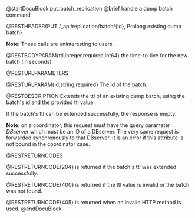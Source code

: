 
@startDocuBlock put_batch_replication
@brief handle a dump batch command

@RESTHEADER{PUT /_api/replication/batch/{id}, Prolong existing dump batch}

**Note**: These calls are uninteresting to users.

@RESTBODYPARAM{ttl,integer,required,int64}
the time-to-live for the new batch (in seconds)

@RESTURLPARAMETERS

@RESTURLPARAM{id,string,required}
The id of the batch.

@RESTDESCRIPTION
Extends the ttl of an existing dump batch, using the batch's id and
the provided ttl value.

If the batch's ttl can be extended successfully, the response is empty.

**Note**: on a coordinator, this request must have the query parameter
*DBserver* which must be an ID of a DBserver.
The very same request is forwarded synchronously to that DBserver.
It is an error if this attribute is not bound in the coordinator case.

@RESTRETURNCODES

@RESTRETURNCODE{204}
is returned if the batch's ttl was extended successfully.

@RESTRETURNCODE{400}
is returned if the ttl value is invalid or the batch was not found.

@RESTRETURNCODE{405}
is returned when an invalid HTTP method is used.
@endDocuBlock

